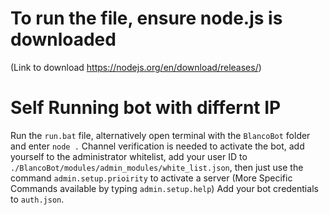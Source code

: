 # To run the file, ensure node.js is downloaded 
(Link to download https://nodejs.org/en/download/releases/)


# Self Running bot with differnt IP
 Run the `run.bat` file, alternatively open terminal with the `BlancoBot` folder and enter `node .`
Channel verification is needed to activate the bot, add yourself to the administrator whitelist, add your user ID to `./BlancoBot/modules/admin_modules/white_list.json`, then just use the command `admin.setup.prioirity` to activate a server (More Specific Commands available by typing `admin.setup.help`)
Add your bot credentials to `auth.json`.
